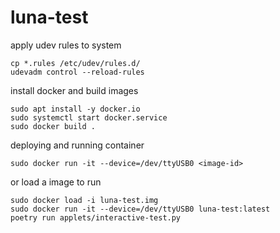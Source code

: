 luna-test
===

apply udev rules to system

```
cp *.rules /etc/udev/rules.d/
udevadm control --reload-rules
```

install docker and build images

```
sudo apt install -y docker.io
sudo systemctl start docker.service
sudo docker build .
```

deploying and running container

```
sudo docker run -it --device=/dev/ttyUSB0 <image-id>
```

or load a image to run

```
sudo docker load -i luna-test.img
sudo docker run -it --device=/dev/ttyUSB0 luna-test:latest
poetry run applets/interactive-test.py
```
